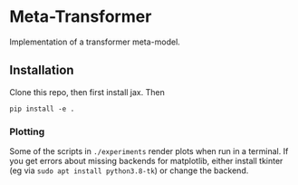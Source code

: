 # Meta-Transformer
Implementation of a transformer meta-model.
## Installation
Clone this repo, then first install jax.
Then
```
pip install -e .
```
### Plotting
Some of the scripts in `./experiments` render plots when run in a terminal.
If you get errors about missing backends for matplotlib, either install tkinter (eg via `sudo apt install python3.8-tk`) or change the backend.
